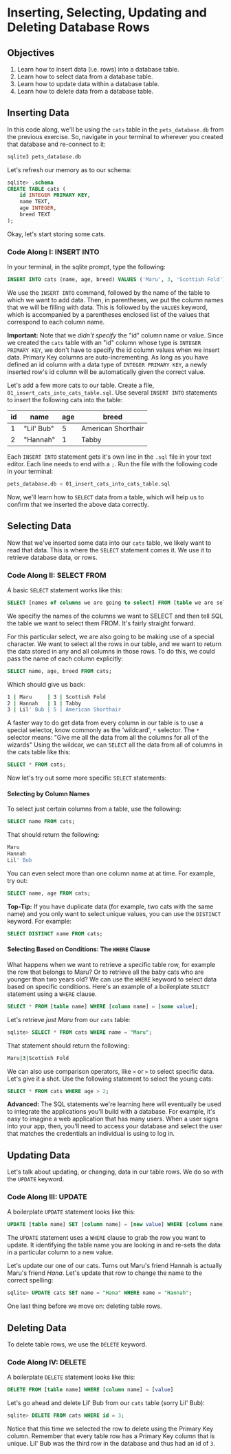 # Inserting, Selecting, Updating and Deleting Database Rows

## Objectives

1. Learn how to insert data (i.e. rows) into a database table. 
2. Learn how to select data from a database table. 
3. Learn how to update data within a database table. 
4. Learn how to delete data from a database table. 

## Inserting Data

In this code along, we'll be using the `cats` table in the `pets_database.db` from the previous exercise. So, navigate in your terminal to wherever you created that database and re-connect to it: 

```bash
sqlite3 pets_database.db
```

Let's refresh our memory as to our schema: 

```sql
sqlite> .schema
CREATE TABLE cats (
	id INTEGER PRIMARY KEY,
	name TEXT,
	age INTEGER,
	breed TEXT
);
```

Okay, let's start storing some cats. 

### Code Along I: INSERT INTO

In your terminal, in the sqlite prompt, type the following: 

```sql
INSERT INTO cats (name, age, breed) VALUES ('Maru', 3, 'Scottish Fold');
```

We use the `INSERT INTO` command, followed by the name of the table to which we want to add data. Then, in parentheses, we put the column names that we will be filling with data. This is followed by the `VALUES` keyword, which is accompanied by a parentheses enclosed list of the values that correspond to each column name. 

**Important:** Note that we *didn't specify* the "id" column name or value. Since we created the `cats` table with an "id" column whose type is `INTEGER PRIMARY KEY`, we don't have to specify the id column values when we insert data. Primary Key columns are auto-incrementing. As long as you have defined an id column with a data type of `INTEGER PRIMARY KEY`, a newly inserted row's id column will be automatically given the correct value. 

Let's add a few more cats to our table. Create a file, `01_insert_cats_into_cats_table.sql`. Use several `INSERT INTO` statements to insert the following cats into the table:

|id |name| age| breed|
|---|----|----|------|
|  1 | "Lil' Bub" | 5 | American Shorthair|
|  2  | "Hannah" | 1 | Tabby|

Each `INSERT INTO` statement gets it's own line in the `.sql` file in your text editor. Each line needs to end with a `;`. Run the file with the following code in your terminal:

```bash
pets_database.db < 01_insert_cats_into_cats_table.sql
```

Now, we'll learn how to `SELECT` data from a table, which will help us to confirm that we inserted the above data correctly. 

## Selecting Data

Now that we've inserted some data into our `cats` table, we likely want to read that data. This is where the `SELECT` statement comes it. We use it to retrieve database data, or rows. 

### Code Along II: SELECT FROM

A basic `SELECT` statement works like this: 

```sql
SELECT [names of columns we are going to select] FROM [table we are selecting from];
```

We specifiy the names of the columns we want to SELECT and then tell SQL the table we want to select them FROM. It's fairly straight forward.

For this particular select, we are also going to be making use of a special character. We want to select all the rows in our table, and we want to return the data stored in any and all columns in those rows. To do this, we could pass the name of each column explicitly:

```sql
SELECT name, age, breed FROM cats;
```

Which should give us back:

```bash
1 | Maru     | 3 | Scottish Fold
2 | Hannah   | 1 | Tabby
3 | Lil' Bub | 5 | American Shorthair
```

A faster way to do get data from every column in our table is to use a special selector, know commonly as the 'wildcard', `*` selector. The `*` selector means: "Give me all the data from all the columns for all of the wizards" Using the wildcar, we can `SELECT` all the data from all of columns in the cats table like this:

```sql
SELECT * FROM cats;
```

Now let's try out some more specific `SELECT` statements: 

#### Selecting by Column Names

To select just certain columns from a table, use the following: 

```sql
SELECT name FROM cats;
```
That should return the following: 

```bash
Maru
Hannah
Lil' Bub
```

You can even select more than one column name at at time. For example, try out: 

```sql
SELECT name, age FROM cats;
```


**Top-Tip:** If you have duplicate data (for example, two cats with the same name) and you only want to select unique values, you can use the `DISTINCT` keyword. For example: 

```sql
SELECT DISTINCT name FROM cats;
```


#### Selecting Based on Conditions: The `WHERE` Clause
 What happens when we want to retrieve a specific table row, for example the row that belongs to Maru? Or to retrieve all the baby cats who are younger than two years old? We can use the `WHERE` keyword to select data based on specific conditions. Here's an example of a boilerplate `SELECT` statement using a `WHERE` clause. 
 
 ```sql
 SELECT * FROM [table name] WHERE [column name] = [some value];
 ```
 
 Let's retrieve *just Maru* from our `cats` table: 
 
 ```sql
 sqlite> SELECT * FROM cats WHERE name = "Maru";
 ```
 That statement should return the following: 
 
 ```bash
 Maru|3|Scottish Fold
 ```
 
 We can also use comparison operators, like `<` or `>` to select specific data. Let's give it a shot. Use the following statement to select the young cats: 
 
 ```sql
 SELECT * FROM cats WHERE age > 2;
 ```

**Advanced:** The SQL statements we're learning here will eventually be used to integrate the applications you'll build with a database. For example, it's easy to imagine a web application that has many users. When a user signs into your app, then, you'll need to access your database and select the user that matches the credentials an individual is using to log in. 

## Updating Data

Let's talk about updating, or changing, data in our table rows. We do so with the `UPDATE` keyword. 

### Code Along III: UPDATE

A boilerplate `UPDATE` statement looks like this: 

```sql
UPDATE [table name] SET [column name] = [new value] WHERE [column name] = [value];
```

The `UPDATE` statement uses a `WHERE` clause to grab the row you want to update. It identifying the table name you are looking in and re-sets the data in a particular column to a new value.

Let's update our one of our cats. Turns out Maru's friend Hannah is actually Maru's friend *Hana*. Let's update that row to change the name to the correct spelling: 

```sql
sqlite> UPDATE cats SET name = "Hana" WHERE name = "Hannah";
```

One last thing before we move on: deleting table rows. 

## Deleting Data

To delete table rows, we use the `DELETE` keyword. 

### Code Along IV: DELETE

A boilerplate `DELETE` statement looks like this: 

```sql
DELETE FROM [table name] WHERE [column name] = [value]
```

Let's go ahead and delete Lil' Bub from our `cats` table (sorry Lil' Bub): 

```sql
sqlite> DELETE FROM cats WHERE id = 3;
```

Notice that this time we selected the row to delete using the Primary Key column. Remember that every table row has a Primary Key column that is unique. Lil' Bub was the third row in the database and thus had an id of `3`. 

